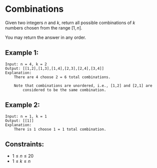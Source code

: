 # Combinations

Given two integers $n$ and $k$, return all possible combinations of $k$  
numbers chosen from the range $[1, n]$.

You may return the answer in any order.

 

## Example 1:

    Input: n = 4, k = 2
    Output: [[1,2],[1,3],[1,4],[2,3],[2,4],[3,4]]
    Explanation: 
        There are 4 choose 2 = 6 total combinations.

        Note that combinations are unordered, i.e., [1,2] and [2,1] are  
            considered to be the same combination.

## Example 2:

    Input: n = 1, k = 1
    Output: [[1]]
    Explanation: 
        There is 1 choose 1 = 1 total combination.
        
 

## Constraints:

* $1 \le n \le 20$
* $1 \le k \le n$

